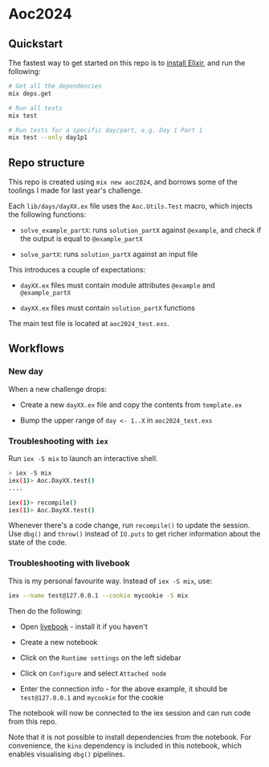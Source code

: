 # Aoc2024

## Quickstart

The fastest way to get started on this repo is to [install
Elixir](https://elixir-lang.org/install.html), and run the following:

```bash
# Get all the dependencies
mix deps.get

# Run all tests
mix test

# Run tests for a specific day/part, e.g. Day 1 Part 1
mix test --only day1p1
```

## Repo structure

This repo is created using `mix new aoc2024`, and borrows some of the toolings I
made for last year's challenge.

Each `lib/days/dayXX.ex` file uses the `Aoc.Utils.Test` macro, which injects the following functions:

* `solve_example_partX`: runs `solution_partX` against `@example`, and check if
  the output is equal to `@example_partX`

* `solve_partX`: runs `solution_partX` against an input file

This introduces a couple of expectations:

* `dayXX.ex` files must contain module attributes `@example` and
  `@example_partX` 

* `dayXX.ex` files must contain `solution_partX` functions

The main test file is located at `aoc2024_test.exs`.

## Workflows

### New day

When a new challenge drops:

* Create a new `dayXX.ex` file and copy the contents from `template.ex`

* Bump the upper range of `day <- 1..X` in `aoc2024_test.exs`

### Troubleshooting with `iex`

Run `iex -S mix` to launch an interactive shell.

```bash
> iex -S mix
iex(1)> Aoc.DayXX.test()
....

iex(1)> recompile()
iex(1)> Aoc.DayXX.test()
```

Whenever there's a code change, run `recompile()` to update the session. Use
`dbg()` and `throw()` instead of `IO.puts` to get richer information about the
state of the code.

### Troubleshooting with livebook

This is my personal favourite way. Instead of `iex -S mix`, use:

```bash
iex --name test@127.0.0.1 --cookie mycookie -S mix
```

Then do the following:

* Open [livebook](https://livebook.dev/) - install it if you haven't

* Create a new notebook

* Click on the `Runtime settings` on the left sidebar

* Click on `Configure` and select `Attached node`

* Enter the connection info - for the above example, it should be
  `test@127.0.0.1` and `mycookie` for the cookie

The notebook will now be connected to the iex session and can run code from this
repo. 

Note that it is not possible to install dependencies from the notebook. For
convenience, the `kino` dependency is included in this notebook, which enables
visualising `dbg()` pipelines.

